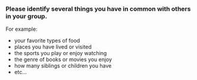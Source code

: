 ### Please identify several things you have in common with others in your group. 

For example:

- your favorite types of food
- places you have lived or visited
- the sports you play or enjoy watching
- the genre of books or movies you enjoy
- how many siblings or children you have
- etc...
